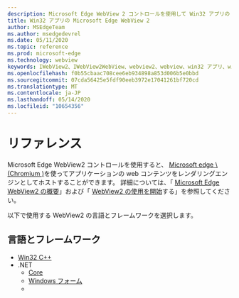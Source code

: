 ```yaml
---
description: Microsoft Edge WebView 2 コントロールを使用して Win32 アプリの web コンテンツをホストする
title: Win32 アプリの Microsoft Edge WebView 2
author: MSEdgeTeam
ms.author: msedgedevrel
ms.date: 05/11/2020
ms.topic: reference
ms.prod: microsoft-edge
ms.technology: webview
keywords: IWebView2、IWebView2WebView、webview2、webview、win32 アプリ、win32、edge、ICoreWebView2、ICoreWebView2Controller、browser control、edge html
ms.openlocfilehash: f0b55cbaac708cee6eb934898a853d006b5e0bbd
ms.sourcegitcommit: 07cda56425e5fdf90eeb3972e17041261bf720cd
ms.translationtype: MT
ms.contentlocale: ja-JP
ms.lasthandoff: 05/14/2020
ms.locfileid: "10654356"
---
```

# リファレンス

Microsoft Edge WebView2 コントロールを使用すると、 [Microsoft edge \ (Chromium \)](https://www.microsoftedgeinsider.com)を使ってアプリケーションの web コンテンツをレンダリングエンジンとしてホストすることができます。  詳細については、「 [Microsoft Edge WebView2 の概要](./index.md)」および「 [WebView2 の使用を開始](gettingstarted/win32.md)する」を参照してください。

以下で使用する WebView2 の言語とフレームワークを選択します。

## 言語とフレームワーク

* [Win32 C++](reference/win32/0-9-488-reference-webview2.md)
* .NET
  * [Core](reference/dotnet/0-9-515-reference-webview2.md)
  * [Windows フォーム](reference/winforms/0-9-515-reference-webview2.md)
  * [<C4>](reference/wpf/0-9-515-reference-webview2.md)
